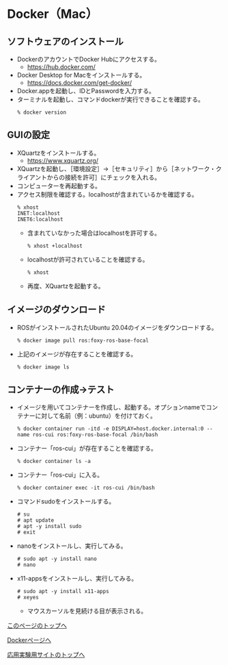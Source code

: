 # Docker（Mac）

## ソフトウェアのインストール
- DockerのアカウントでDocker Hubにアクセスする。
  - https://hub.docker.com/
- Docker Desktop for Macをインストールする。
  - https://docs.docker.com/get-docker/
- Docker.appを起動し、IDとPasswordを入力する。
- ターミナルを起動し、コマンドdockerが実行できることを確認する。
  ```
  % docker version
  ```

## GUIの設定
- XQuartzをインストールする。
  - https://www.xquartz.org/
- XQuartzを起動し、［環境設定］→［セキュリティ］から［ネットワーク・クライアントからの接続を許可］にチェックを入れる。
- コンピューターを再起動する。
- アクセス制限を確認する。localhostが含まれているかを確認する。
  ```
  % xhost
  INET:localhost
  INET6:localhost
  ```
  - 含まれていなかった場合はlocalhostを許可する。
    ```
    % xhost +localhost
    ```
  - localhostが許可されていることを確認する。
    ```
    % xhost
    ```
  - 再度、XQuartzを起動する。

## イメージのダウンロード
- ROSがインストールされたUbuntu 20.04のイメージをダウンロードする。
  ```
  % docker image pull ros:foxy-ros-base-focal
  ```
- 上記のイメージが存在することを確認する。
  ```
  % docker image ls
  ```

## コンテナーの作成→テスト
- イメージを用いてコンテナーを作成し、起動する。オプションnameでコンテナーに対して名前（例：ubuntu）を付けておく。
  ```
  % docker container run -itd -e DISPLAY=host.docker.internal:0 --name ros-cui ros:foxy-ros-base-focal /bin/bash
  ```
- コンテナー「ros-cui」が存在することを確認する。
  ```
  % docker container ls -a
  ```
- コンテナー「ros-cui」に入る。
  ```
  % docker container exec -it ros-cui /bin/bash
  ```
- コマンドsudoをインストールする。
  ```
  # su
  # apt update
  # apt -y install sudo
  # exit
  ```
- nanoをインストールし、実行してみる。
  ```
  # sudo apt -y install nano
  # nano
  ```
- x11-appsをインストールし、実行してみる。
  ```
  # sudo apt -y install x11-apps
  # xeyes
  ```
  - マウスカーソルを見続ける目が表示される。


[このページのトップへ](#)

[Dockerページへ](https://stl-apu.github.io/laboratory_experiments/docker)

[応用実験用サイトのトップへ](https://stl-apu.github.io/laboratory_experiments/)
